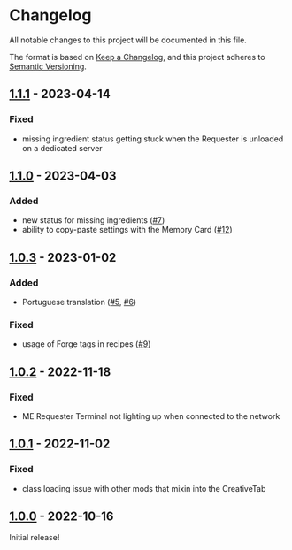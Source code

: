 # Changelog

All notable changes to this project will be documented in this file.

The format is based on [Keep a Changelog],
and this project adheres to [Semantic Versioning].

## [1.1.1] - 2023-04-14

### Fixed
- missing ingredient status getting stuck when the Requester is unloaded on a dedicated server

## [1.1.0] - 2023-04-03

### Added
- new status for missing ingredients ([#7])
- ability to copy-paste settings with the Memory Card ([#12])

<!-- Links -->
[#7]: https://github.com/AlmostReliable/merequester/issues/7
[#12]: https://github.com/AlmostReliable/merequester/issues/12

## [1.0.3] - 2023-01-02

### Added
- Portuguese translation ([#5], [#6])

### Fixed
- usage of Forge tags in recipes ([#9])

<!-- Links -->
[#5]: https://github.com/AlmostReliable/merequester/pull/5
[#6]: https://github.com/AlmostReliable/merequester/pull/6
[#9]: https://github.com/AlmostReliable/merequester/pull/9

## [1.0.2] - 2022-11-18

### Fixed
- ME Requester Terminal not lighting up when connected to the network

## [1.0.1] - 2022-11-02

### Fixed
- class loading issue with other mods that mixin into the CreativeTab

## [1.0.0] - 2022-10-16

Initial release!

<!-- Links -->
[keep a changelog]: https://keepachangelog.com/en/1.0.0/
[semantic versioning]: https://semver.org/spec/v2.0.0.html

<!-- Versions -->
[1.1.1]: https://github.com/AlmostReliable/merequester/releases/tag/v1.19-fabric-1.1.1
[1.1.0]: https://github.com/AlmostReliable/merequester/releases/tag/v1.19-fabric-1.1.0
[1.0.3]: https://github.com/AlmostReliable/merequester/releases/tag/v1.19-fabric-1.0.3
[1.0.2]: https://github.com/AlmostReliable/merequester/releases/tag/v1.19-fabric-1.0.2
[1.0.1]: https://github.com/AlmostReliable/merequester/releases/tag/v1.19-fabric-1.0.1
[1.0.0]: https://github.com/AlmostReliable/merequester/releases/tag/v1.19-fabric-1.0.0
